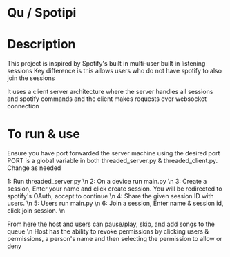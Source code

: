 # Qu / Spotipi

# Description

This project is inspired by Spotify's built in multi-user built in listening sessions
Key difference is this allows users who do not have spotify to also join the sessions

It uses a client server architecture where the server handles all sessions and spotify commands and the client makes requests over websocket connection


# To run & use

Ensure you have port forwarded the server machine using the desired port
PORT is a global variable in both threaded_server.py & threaded_client.py. Change as needed

1: Run threaded_server.py \n
2: On a device run main.py \n
3: Create a session, Enter your name and click create session. You will be redirected to spotify's OAuth, accept to continue \n
4: Share the given session ID with users. \n
5: Users run main.py \n
6: Join a session, Enter name & session id, click join session. \n

From here the host and users can pause/play, skip, and add songs to the queue \n
Host has the ability to revoke permissions by clicking users & permissions, a person's name and then selecting the permission to allow or deny
